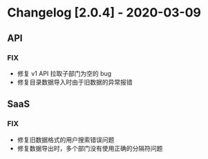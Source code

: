 <!-- generated by script, do not modify it manually -->
# Changelog [2.0.4] - 2020-03-09 

## API

### FIX

- 修复 v1 API 拉取子部门为空的 bug
- 修复目录数据导入时由于旧数据的异常报错

## SaaS

### FIX

- 修复旧数据格式的用户搜索错误问题
- 修复数据导出时，多个部门没有使用正确的分隔符问题

